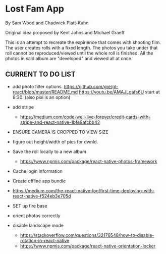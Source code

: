 # Lost Fam App
By Sam Wood and Chadwick Platt-Kuhn


Original idea proposed by Kent Johns and Michael Graeff

This is an attempt to recreate the expirience that comes with shooting film. The user creates rolls with a fixed length. The photos you take under that roll cannot be reproduced/viewed until the whole roll is finished. All the photos in said album are "developed" and viewed all at once.

## CURRENT TO DO LIST


- add photo filter options. https://github.com/gre/gl-react/blob/master/README.md
https://youtu.be/AMAJLgafs6U start at 8:30. (also pixi is an option)

- add stripe 
  - https://medium.com/code-well-live-forever/credit-cards-with-stripe-and-react-native-1bfe9afcbb42

- ENSURE CAMERA IS CROPPED TO VIEW SIZE

- figure out height/width of pics for dwnld.

- Save the roll locally to a new album 
  - https://www.npmjs.com/package/react-native-photos-framework

- Cache login information

- Create offline app bundle
 - https://medium.com/the-react-native-log/first-time-deploying-with-react-native-f524eb3e705d

- SET up fire base

- orient photos correctly

- disable landscape mode 
   - https://stackoverflow.com/questions/32176548/how-to-disable-rotation-in-react-native
   - https://www.npmjs.com/package/react-native-orientation-locker


